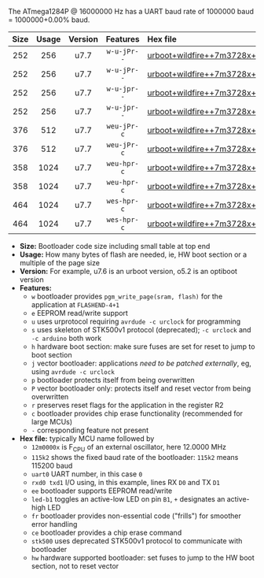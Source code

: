 The ATmega1284P @ 16000000 Hz has a UART baud rate of 1000000 baud = 1000000+0.00% baud.

|Size|Usage|Version|Features|Hex file|
|:-:|:-:|:-:|:-:|:--|
|252|256|u7.7|`w-u-jPr--`|[urboot+wildfire++7m3728x++460k8_uart0_rxd0_txd1_led+b5.hex](https://raw.githubusercontent.com/stefanrueger/urboot.hex/main/boards/wildfire/external_oscillator/fcpu++7m3728_Hz/br++460k8_bps/urboot+wildfire++7m3728x++460k8_uart0_rxd0_txd1_led+b5.hex)|
|252|256|u7.7|`w-u-jPr--`|[urboot+wildfire++7m3728x++460k8_uart1_rxd2_txd3_led+b5.hex](https://raw.githubusercontent.com/stefanrueger/urboot.hex/main/boards/wildfire/external_oscillator/fcpu++7m3728_Hz/br++460k8_bps/urboot+wildfire++7m3728x++460k8_uart1_rxd2_txd3_led+b5.hex)|
|252|256|u7.7|`w-u-jpr--`|[urboot+wildfire++7m3728x++460k8_uart0_rxd0_txd1_led+b5_fr.hex](https://raw.githubusercontent.com/stefanrueger/urboot.hex/main/boards/wildfire/external_oscillator/fcpu++7m3728_Hz/br++460k8_bps/urboot+wildfire++7m3728x++460k8_uart0_rxd0_txd1_led+b5_fr.hex)|
|252|256|u7.7|`w-u-jpr--`|[urboot+wildfire++7m3728x++460k8_uart1_rxd2_txd3_led+b5_fr.hex](https://raw.githubusercontent.com/stefanrueger/urboot.hex/main/boards/wildfire/external_oscillator/fcpu++7m3728_Hz/br++460k8_bps/urboot+wildfire++7m3728x++460k8_uart1_rxd2_txd3_led+b5_fr.hex)|
|376|512|u7.7|`weu-jPr-c`|[urboot+wildfire++7m3728x++460k8_uart0_rxd0_txd1_ee_led+b5_fr_ce.hex](https://raw.githubusercontent.com/stefanrueger/urboot.hex/main/boards/wildfire/external_oscillator/fcpu++7m3728_Hz/br++460k8_bps/urboot+wildfire++7m3728x++460k8_uart0_rxd0_txd1_ee_led+b5_fr_ce.hex)|
|376|512|u7.7|`weu-jPr-c`|[urboot+wildfire++7m3728x++460k8_uart1_rxd2_txd3_ee_led+b5_fr_ce.hex](https://raw.githubusercontent.com/stefanrueger/urboot.hex/main/boards/wildfire/external_oscillator/fcpu++7m3728_Hz/br++460k8_bps/urboot+wildfire++7m3728x++460k8_uart1_rxd2_txd3_ee_led+b5_fr_ce.hex)|
|358|1024|u7.7|`weu-hpr-c`|[urboot+wildfire++7m3728x++460k8_uart0_rxd0_txd1_ee_led+b5_fr_ce_hw.hex](https://raw.githubusercontent.com/stefanrueger/urboot.hex/main/boards/wildfire/external_oscillator/fcpu++7m3728_Hz/br++460k8_bps/urboot+wildfire++7m3728x++460k8_uart0_rxd0_txd1_ee_led+b5_fr_ce_hw.hex)|
|358|1024|u7.7|`weu-hpr-c`|[urboot+wildfire++7m3728x++460k8_uart1_rxd2_txd3_ee_led+b5_fr_ce_hw.hex](https://raw.githubusercontent.com/stefanrueger/urboot.hex/main/boards/wildfire/external_oscillator/fcpu++7m3728_Hz/br++460k8_bps/urboot+wildfire++7m3728x++460k8_uart1_rxd2_txd3_ee_led+b5_fr_ce_hw.hex)|
|464|1024|u7.7|`wes-hpr-c`|[urboot+wildfire++7m3728x++460k8_uart0_rxd0_txd1_ee_led+b5_fr_ce_stk500_hw.hex](https://raw.githubusercontent.com/stefanrueger/urboot.hex/main/boards/wildfire/external_oscillator/fcpu++7m3728_Hz/br++460k8_bps/urboot+wildfire++7m3728x++460k8_uart0_rxd0_txd1_ee_led+b5_fr_ce_stk500_hw.hex)|
|464|1024|u7.7|`wes-hpr-c`|[urboot+wildfire++7m3728x++460k8_uart1_rxd2_txd3_ee_led+b5_fr_ce_stk500_hw.hex](https://raw.githubusercontent.com/stefanrueger/urboot.hex/main/boards/wildfire/external_oscillator/fcpu++7m3728_Hz/br++460k8_bps/urboot+wildfire++7m3728x++460k8_uart1_rxd2_txd3_ee_led+b5_fr_ce_stk500_hw.hex)|

- **Size:** Bootloader code size including small table at top end
- **Usage:** How many bytes of flash are needed, ie, HW boot section or a multiple of the page size
- **Version:** For example, u7.6 is an urboot version, o5.2 is an optiboot version
- **Features:**
  + `w` bootloader provides `pgm_write_page(sram, flash)` for the application at `FLASHEND-4+1`
  + `e` EEPROM read/write support
  + `u` uses urprotocol requiring `avrdude -c urclock` for programming
  + `s` uses skeleton of STK500v1 protocol (deprecated); `-c urclock` and `-c arduino` both work
  + `h` hardware boot section: make sure fuses are set for reset to jump to boot section
  + `j` vector bootloader: applications *need to be patched externally*, eg, using `avrdude -c urclock`
  + `p` bootloader protects itself from being overwritten
  + `P` vector bootloader only: protects itself and reset vector from being overwritten
  + `r` preserves reset flags for the application in the register R2
  + `c` bootloader provides chip erase functionality (recommended for large MCUs)
  + `-` corresponding feature not present
- **Hex file:** typically MCU name followed by
  + `12m0000x` is F<sub>CPU</sub> of an external oscillator, here 12.0000 MHz
  + `115k2` shows the fixed baud rate of the bootloader: `115k2` means 115200 baud
  + `uart0` UART number, in this case `0`
  + `rxd0 txd1` I/O using, in this example, lines RX `D0` and TX `D1`
  + `ee` bootloader supports EEPROM read/write
  + `led-b1` toggles an active-low LED on pin `B1`, `+` designates an active-high LED
  + `fr` bootloader provides non-essential code ("frills") for smoother error handling
  + `ce` bootloader provides a chip erase command
  + `stk500` uses deprecated STK500v1 protocol to communicate with bootloader
  + `hw` hardware supported bootloader: set fuses to jump to the HW boot section, not to reset vector
